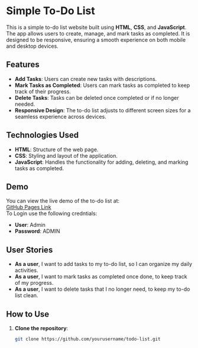 # Simple To-Do List

This is a simple to-do list website built using **HTML**, **CSS**, and **JavaScript**. The app allows users to create, manage, and mark tasks as completed. It is designed to be responsive, ensuring a smooth experience on both mobile and desktop devices.

## Features
- **Add Tasks**: Users can create new tasks with descriptions.
- **Mark Tasks as Completed**: Users can mark tasks as completed to keep track of their progress.
- **Delete Tasks**: Tasks can be deleted once completed or if no longer needed.
- **Responsive Design**: The to-do list adjusts to different screen sizes for a seamless experience across devices.

## Technologies Used
- **HTML**: Structure of the web page.
- **CSS**: Styling and layout of the application.
- **JavaScript**: Handles the functionality for adding, deleting, and marking tasks as completed.

## Demo
You can view the live demo of the to-do list at:  
[GitHub Pages Link](https://aseelfatayerji.github.io/Todo-Website/)  
To Login use the following credntials:
- **User**: Admin
- **Password**: ADMIN

## User Stories
- **As a user**, I want to add tasks to my to-do list, so I can organize my daily activities.
- **As a user**, I want to mark tasks as completed once done, to keep track of my progress.
- **As a user**, I want to delete tasks that I no longer need, to keep my to-do list clean.

## How to Use
1. **Clone the repository**:
   ```bash
   git clone https://github.com/yourusername/todo-list.git
